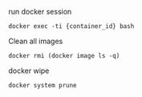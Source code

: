 run docker session
```
docker exec -ti {container_id} bash
```

Clean all images
```
docker rmi (docker image ls -q)
```

docker wipe
```
docker system prune
```
